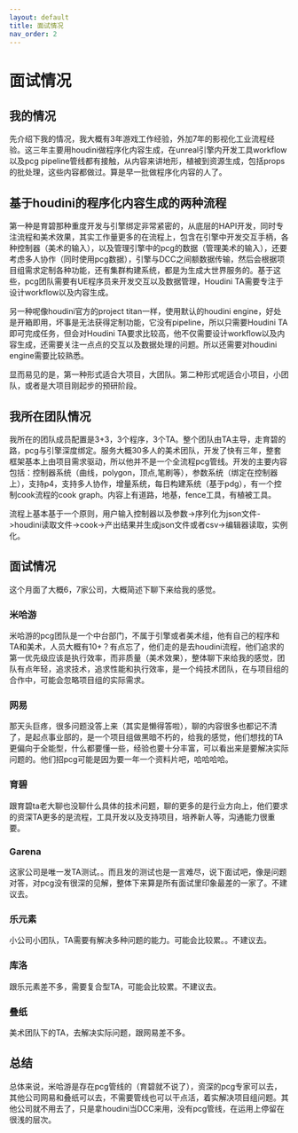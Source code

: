 ```yaml
---
layout: default
title: 面试情况
nav_order: 2
---
```


# 面试情况

## 我的情况
先介绍下我的情况，我大概有3年游戏工作经验，外加7年的影视化工业流程经验。这三年主要用houdini做程序化内容生成，在unreal引擎内开发工具workflow以及pcg pipeline管线都有接触，从内容来讲地形，植被到资源生成，包括props的批处理，这些内容都做过。算是早一批做程序化内容的人了。

## 基于houdini的程序化内容生成的两种流程
第一种是育碧那种重度开发与引擎绑定非常紧密的，从底层的HAPI开发，同时专注流程和美术效果，其实工作量更多的在流程上，包含在引擎中开发交互手柄，各种控制器（美术的输入），以及管理引擎中的pcg的数据（管理美术的输入），还要考虑多人协作（同时使用pcg数据），引擎与DCC之间额数据传输，然后会根据项目组需求定制各种功能，还有集群构建系统，都是为生成大世界服务的。基于这些，pcg团队需要有UE程序员来开发交互以及数据管理，Houdini TA需要专注于设计workflow以及内容生成。

另一种呢像houdini官方的project titan一样，使用默认的houdini engine，好处是开箱即用，坏事是无法获得定制功能，它没有pipeline，所以只需要Houdini TA即可完成任务，但会对Houdini TA要求比较高，他不仅需要设计workflow以及内容生成，还需要关注一点点的交互以及数据处理的问题。所以还需要对houdini engine需要比较熟悉。

显而易见的是，第一种形式适合大项目，大团队。第二种形式呢适合小项目，小团队，或者是大项目刚起步的预研阶段。


## 我所在团队情况

我所在的团队成员配置是3+3，3个程序，3个TA。整个团队由TA主导，走育碧的路，pcg与引擎深度绑定。服务大概30多人的美术团队，开发了快有三年，整套框架基本上由项目需求驱动，所以他并不是一个全流程pcg管线。开发的主要内容包括：控制器系统（曲线，polygon，顶点,笔刷等），参数系统（绑定在控制器上），支持p4，支持多人协作，增量系统，每日构建系统（基于pdg），有一个控制cook流程的cook graph。内容上有道路，地基，fence工具，有植被工具。

流程上基本基于一个原则，用户输入控制器以及参数->序列化为json文件->houdini读取文件->cook->产出结果并生成json文件或者csv->编辑器读取，实例化。

## 面试情况

这个月面了大概6，7家公司，大概简述下聊下来给我的感觉。

### 米哈游
米哈游的pcg团队是一个中台部门，不属于引擎或者美术组，他有自己的程序和TA和美术，人员大概有10+？有点忘了，他们走的是去houdini流程，他们追求的第一优先级应该是执行效率，而非质量（美术效果），整体聊下来给我的感觉，团队有点年轻，追求技术，追求性能和执行效率，是一个纯技术团队，在与项目组的合作中，可能会忽略项目组的实际需求。

### 网易
那天头巨疼，很多问题没答上来（其实是懒得答啦），聊的内容很多也都记不清了，是起点事业部的，是一个项目组做黑暗不朽的，给我的感觉，他们想找的TA更偏向于全能型，什么都要懂一些，经验也要十分丰富，可以看出来是要解决实际问题的。他们招pcg可能是因为要一年一个资料片吧，哈哈哈哈。

### 育碧
跟育碧ta老大聊也没聊什么具体的技术问题，聊的更多的是行业方向上，他们要求的资深TA更多的是流程，工具开发以及支持项目，培养新人等，沟通能力很重要。

### Garena
这家公司是唯一发TA测试。。而且发的测试也是一言难尽，说下面试吧，像是问题对答，对pcg没有很深的见解，整体下来算是所有面试里印象最差的一家了。不建议去。

### 乐元素
小公司小团队，TA需要有解决多种问题的能力。可能会比较累。。不建议去。

### 库洛
跟乐元素差不多，需要复合型TA，可能会比较累。不建议去。

### 叠纸
美术团队下的TA，去解决实际问题，跟网易差不多。

## 总结
总体来说，米哈游是存在pcg管线的（育碧就不说了），资深的pcg专家可以去，其他公司网易和叠纸可以去，不需要管线也可以干点活，着实解决项目组问题。其他公司就不用去了，只是拿houdini当DCC来用，没有pcg管线，在运用上停留在很浅的层次。